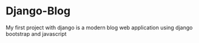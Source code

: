 # Django-Blog
My first project with django is a modern blog web application using django bootstrap and javascript
